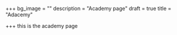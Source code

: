 +++
bg_image = ""
description = "Academy page"
draft = true
title = "Adacemy"

+++
this is the academy page
